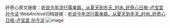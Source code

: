 好奇心原文链接：[听说今年流行露单肩，从夏天到冬天_时尚_好奇心日报-卢宝宜 孙今泾](https://www.qdaily.com/articles/10047.html)
WebArchive归档链接：[听说今年流行露单肩，从夏天到冬天_时尚_好奇心日报-卢宝宜 孙今泾](http://web.archive.org/web/20190623155525/https://www.qdaily.com/articles/10047.html)
![image](http://ww3.sinaimg.cn/large/007d5XDply1g3vuy37520j30u0282x4q)